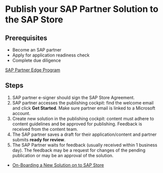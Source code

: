 # Publish your SAP Partner Solution to the SAP Store

## Prerequisites 
* Become an SAP partner
* Apply for application readiness check
* Complete due diligence

<a href="https://partneredge.sap.com/content/dam/public/dni/PE_ProgramGuide.pdf" target="_blank">SAP Partner Edge Program</a>

## Steps
1. SAP partner e-signer should sign the SAP Store Agreement.
2. SAP partner accesses the publishing cockpit: find the welcome email and click **Get Started**. Make sure partner email is linked to a Microsoft account. 
3. Create new solution in the publishing cockpit: content must adhere to content guidelines and be approved for publishing. Feedback is received from the content team.
4. The SAP partner saves a draft for their application/content and partner submits **ready for review**.
5. The SAP Partner waits for feedback (usually received within 1 business day). The feedback may be a request for changes of the pending publication or may be an approval of the solution.

* <a href="https://store.sap.com/dcp/en/partner-with-us/documentation/create-a-new-solution-page" target="_blank">On-Boarding a New Solution on to SAP Store</a>
